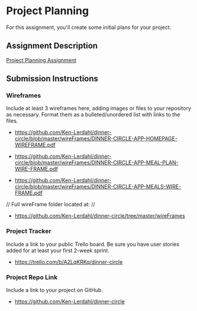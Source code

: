 # Project Planning
For this assignment, you'll create some initial plans for your project.

## Assignment Description
[Project Planning Assignment](https://education.launchcode.org/liftoff/modules/assignments/project-planning)

## Submission Instructions

### Wireframes

Include at least 3 wireframes here, adding images or files to your repository as necessary. Format them as a bulleted/unordered list with links to the files.

 - https://github.com/Ken-Lerdahl/dinner-circle/blob/master/wireFrames/DINNER-CIRCLE-APP-HOMEPAGE-WIREFRAME.pdf

 - https://github.com/Ken-Lerdahl/dinner-circle/blob/master/wireFrames/DINNER-CIRCLE-APP-MEAL-PLAN-WIRE-FRAME.pdf

 - https://github.com/Ken-Lerdahl/dinner-circle/blob/master/wireFrames/DINNER-CIRCLE-APP-MEALS-WIRE-FRAME.pdf

 // Full wireFrame folder located at: //

 - https://github.com/Ken-Lerdahl/dinner-circle/tree/master/wireFrames


### Project Tracker

Include a link to your public Trello board. Be sure you have user stories added for at least your first 2-week sprint.

 - https://trello.com/b/A2LqKRKq/dinner-circle

### Project Repo Link

Include a link to your project on GitHub.

 - https://github.com/Ken-Lerdahl/dinner-circle
